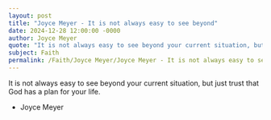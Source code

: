 ```yaml
---
layout: post
title: "Joyce Meyer - It is not always easy to see beyond"
date: 2024-12-28 12:00:00 -0000
author: Joyce Meyer
quote: "It is not always easy to see beyond your current situation, but just trust that God has a plan for your life."
subject: Faith
permalink: /Faith/Joyce Meyer/Joyce Meyer - It is not always easy to see beyond
---
```


It is not always easy to see beyond your current situation, but just trust that God has a plan for your life.

- Joyce Meyer
